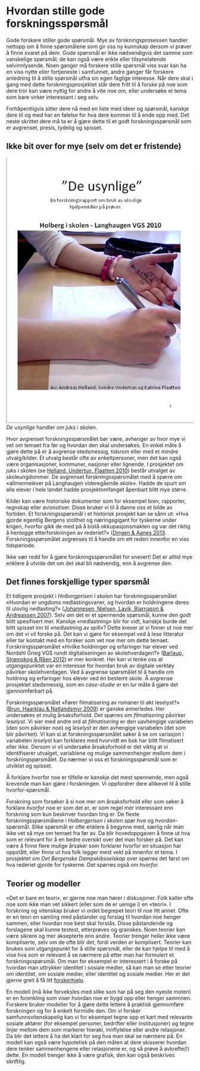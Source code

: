 # Hvordan stille gode forskningsspørsmål

Gode forskere stiller gode spørsmål. Mye av forskningsprosessen handler nettopp om å finne spørsmålene som gir oss ny kunnskap dersom vi prøver å finne svaret på dem. Gode spørsmål er ikke nødvendigvis det samme som vanskelige spørsmål; de kan også være enkle eller tilsynelatende selvinnlysende. Noen ganger må forskere stille spørsmål viss svar kan ha en viss nytte eller fortjeneste i samfunnet, andre ganger får forskere anledning til å stille spørsmål utfra sin egen faglige interesse. Når dere skal i gang med dette forskningsprosjektet står dere fritt til å forske på noe som dere tror kan være nyttig for andre å vite noe om, eller undersøke et tema som bare virker interessant i seg selv.

Forhåpentligvis sitter dere nå med en liste med ideer og spørsmål, kanskje dere til og med har en følelse for hva dere kommer til å ende opp med. Det neste skrittet dere må ta er å gjøre dette til et godt forskningsspørsmål som er avgrenset, presis, tydelig og spisset.

## Ikke bit over for mye (selv om det er fristende)

<div class="caption right small"><a href="http://www.holbergprisen.no/sites/default/files/2010_skole_langhaugen.pdf" title="De usynlige: En forskningsrapport om bruk av ulovlige hjelpemidler på prøver."><img src="../images/deusynlige.png" alt="De usynlige: Framside"></a><div class="caption-text"><em>De usynlige</em> handler om juks i skolen.</div></div>

Hvor avgrenset forskningsspørsmålet bør være, avhenger av hvor mye vi vet om temaet fra før og hvordan den skal undersøkes. En enkel måte å gjøre dette på er å avgrense stedsmessig, tidsrom eller med et mindre utvalg/kilder. Et utvalg består ofte av enkeltpersoner, men det kan også være organisasjoner, kommuner, nasjoner eller lignende. I prosjektet om juks i skolen (se [Helland, Undertun, Flaatten 2010](http://www.holbergprisen.no/sites/default/files/2010_skole_langhaugen.pdf "De usynlige: En forskningsrapport om bruk av ulovlige hjelpemidler på prøver.")) består utvalget av skoleungdommer. De avgrenset forskningsspørsmålet med å spørre om «allmennelever på Langhaugen videregående skole». Hadde de spurt om alle elever i hele landet hadde prosjektomfanget åpenbart blitt mye større.

Kilder kan være historiske dokumenter som for eksempel brev, rapporter, regnskap eller avisnotiser. Disse bruker vi til å danne oss et bilde av fortiden. Et forskningsspørsmål i et historisk prosjekt kan se sånn ut: «Hva gjorde egentlig Bergens stolthet og næringsgigant for tyskerne under krigen, hvorfor gikk de med på å bistå okkupasjonsmakten og var det riktig å henlegge etterforskningen av rederiet?» ([Dingen & Aanes 2013](http://www.holbergprisen.no/sites/default/files/2013-Bergen-katedralskole-Bergenske-Dampskibsselskap-under-krigen.pdf). Forskningsspørsmålet avgrenses til å handle om ett rederi innenfor en viss tidsperiode.

<div class="boks">Ikke vær redd for å gjøre forskningsspørsmålet for snevert! Det er alltid mye enklere å utvide det om det skal bli nødvendig, enn å avgrense den.</div>

## Det finnes forskjellige typer spørsmål

Et tidligere prosjekt i _Holbergprisen i skolen_ har forskningsspørsmålet «Hvordan er ungdoms nedlastingsvaner, og hvordan er holdningene deres til ulovlig nedlasting?» ([Johannesen, Nielsen, Lavik, Bjarnason & Andreassen 2007][1]). Selv om det er et spennende spørsmål, kunne den godt blitt spesifisert mer. Kanskje «nedlastning» blir for vidt, kanskje burde det blitt spisset inn til «nedlastning av spill»? Dette krever at vi finner ut noe mer om det vi vil forske på. Det kan vi gjøre for eksempel ved å lese litteratur eller tar kontakt med en forsker som vet noe mer om dette temaet. Forskningsspørsmålet «Hvilke holdninger og erfaringer har elever ved Nordahl Grieg VGS rundt digitaliseringen av skolehverdagen?» ([Barlaup, Strømskog & Råen 2012][2]) er mer konkret. Her kan vi tenke oss at utgangspunktet var en interesse for hvordan bruk av digitale verktøy påvirker skolehverdagen. Ved å avgrense spørsmålet til å handle om holdning og erfaringer hos elever ved én bestemt skole. Å avgrense prosjektet stedsmessig, som en _case-studie_ er en lur måte å gjøre det gjennomførbart på.

   [1]: http://www.holbergprisen.no/images/materiell/2007_skole_Forskningsrapport_Piratpartyet.pdf (Ungdoms nedlastingsvaner og holdninger til ulovlig nedlasting )
   [2]: http://www.holbergprisen.no/sites/default/files/2012_skole_langhaugen.pdf (DIGITALISERINGEN AV SKOLEN)

Forskningsspørsmålet «Fører filmatisering av romaner til økt leselyst?» ([Brun, Haarklau & Natlandsmyr 2009][3]) er ganske annerledes. Her undersøkes et mulig årsaksforhold. Det spørres om _filmatisering_ påvirker _leselyst_. Vi sier med andre ord at _filmatisering_ er den uavhengige variabelen (den som påvirker noe) og _leselyst_ er den avhengige variabelen (det som blir påvirket). Vi kan si at forskningsspørsmålet søker å se om variasjon i variabelen _leselyst_ kan forklares med hvorvidt en bok har blitt filmatisert eller ikke. Dersom vi vil undersøke årsaksforhold er det viktig at vi identifiserer utvalget, variablene og mulige sammenhenger mellom dem i forskningspørsmålet. Da nærmer vi oss et forskningsspørsmål som er utviklet og spisset.

   [3]: http://www.holbergprisen.no/sites/default/files/2009_skole_fana_filmatisering_romaner.pdf (Filmatisering av romaner)

<div class="boks">Å forklare hvorfor noe er tilfelle er kanskje det mest spennende, men også krevende man kan gjøre i forskningen. Vi oppfordrer dere allikevel til å stille hvorfor-spørsmål.</div>

Forskning som forsøker å si noe mer om årsaksforhold eller som søker å forklare _hvorfor_ noe er som det er, er som regel mer interessant enn forskning som kun beskriver hvordan ting er. De fleste forskningsspørsmålene i _Holbergprisen i skolen_ spør _hva_ og _hvordan_-spørsmål. Slike spørsmål er ofte enklere å begynne med, særlig når man ikke vet så mye om temaet fra før av. Da blir hovedoppgaven å finne ut hva som er relevant for å en bedre oversikt over det man forsker på. Det kan være å finne flere mulige årsaker som forklarer hvorfor en situasjon har oppstått, eller finne ut hva folk legger mest vekt på innenfor et tema. I prosjektet om _Det Bergenske Dampskibsselskap_ over spørres det først om hva rederiet gjorde for tyskerne. Det spørres også om _hvorfor._

## Teorier og modeller

«Det er bare en teori», er gjerne noe man hører i diskusjoner. Folk kaller ofte noe som ikke man vet sikkert (eller som de er uenige i) en «teori». I forskning og vitenskap bruker vi ordet begrepet teori til noe litt annet. Ofte er en teori en samling med påstander og forslag til hvordan noe henger sammen, eller hvordan noe best skal forstås. Disse påstandende og forslagene skal kunne testest, etterprøves og granskes. Noen teorier kan være sikrere og mer aksepterte enn andre. Teorier trenger heller ikke være kompliserte, selv om de ofte blir det, fordi verden _er_ komplisert. Teorier kan brukes som utgangspunkt for å stille spørsmål, eller de kan hjelpe til med å vise hva som er relevant å se nærmere på etter man har formulert et forskningsspørsmål. Om man for eksempel er interessert i å forske på hvordan man uttrykker identitet i sosiale medier, så kan man se etter teorier om identitet, om sosiale medier, eller identitet og sosiale medier. Her er det gjerne greit å få litt [forskerhjelp](kap-1-3.md).

En modell (må ikke forveksles med slike som har på seg den nyeste moten) er en forenkling som viser hvordan noe er bygd opp eller henger sammnen. Forskere bruker modeller for å gjøre dette lettere å praktisk gjennomføre forskningen og for å enkelt formidle den. Om vi forsker samfunnsvitenskapelig kan vi for eksempel tegne opp et kart med relevante sosiale aktører (for eksempel personer, bedrifter eller institusjoner) og tegne linjer mellom dem som markerer hieraki, innflytelse eller andre relasjoner. Da blir det lettere å ha det klart for seg hva man skal se nærmere på. En modell kan også være hypotetisk på den måten at dere skisserer hvordan dere tenker sammenhengene eller relasjonene er, og så prøve å avkrefte(!) dette. En modell trenger ikke å være grafisk, den kan også beskrives skriftlig.

<!-- @TODO sette inn illustrasjon  -->
